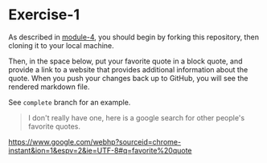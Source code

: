 # Exercise-1

As described in [module-4](https://github.com/INFO-201/m4-git-intro), you should begin by forking this repository, then cloning it to your local machine.

Then, in the space below, put your favorite quote in a block quote, and provide a link to a website that provides additional information about the quote. When you push your changes back up to GitHub, you will see the rendered markdown file.

See `complete` branch for an example.

> I don't really have one, here is a google search for other people's favorite quotes.

https://www.google.com/webhp?sourceid=chrome-instant&ion=1&espv=2&ie=UTF-8#q=favorite%20quote
